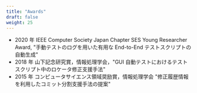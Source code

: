 ```yaml
---
title: "Awards"
draft: false
weight: 25
---
```


- 2020 年 IEEE Computer Society Japan Chapter SES Young Researcher Award, "手動テストのログを用いた有用な End-to-End テストスクリプトの自動生成"
- 2018 年 山下記念研究賞，情報処理学会，"GUI 自動テストにおけるテストスクリプト中のロケータ修正支援手法"
- 2015 年 コンピュータサイエンス領域奨励賞，情報処理学会 "修正履歴情報を利用したコミット分割支援手法の提案"
